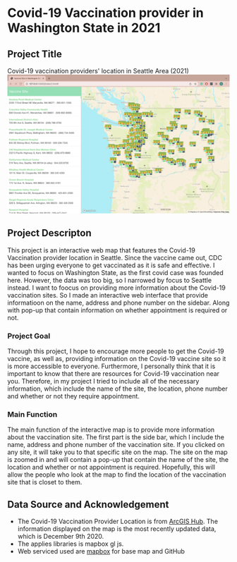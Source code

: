 # Covid-19 Vaccination provider in Washington State in 2021

## Project Title
Covid-19 vaccination providers' location in Seattle Area (2021)
![Final Project on vaccination provider location](img/vaccinesite.png)

## Project Descripton 
This project is an interactive web map that features the Covid-19 Vaccination provider location in Seattle. Since the vaccine came out, CDC has been urging everyone to get vaccinated as it is safe and effective. I wanted to focus on Washington State, as the first covid case was founded here. However, the data was too big, so I narrowed by focus to Seattle instead. I want to foocus on providing more information about the Covid-19 vaccination sites. So I made an interactive web interface that provide informatioon on the name, address and phone number on the sidebar. Along with pop-up that contain information on whether appointment is required or not.


### Project Goal 
Through this project, I hope to encourage more people to get the Covid-19 vaccine, as well as, providing information on the Covid-19 vaccine site so it is more accessible to everyone. Furthermore, I personally think that it is important to know that there are resources for Covid-19 vaccination near you. Therefore, in my project I tried to include all of the necessary information, which include the name of the site, the location, phone number and whether or not they require appointment. 

### Main Function 
The main function of the interactive map is to provide more information about the vaccination site. The first part is the side bar, which I include the name, address and phone number of the vaccination site. If you clicked on any site, it will take you to that specific site on the map. The site on the map is zoomed in and will contain a pop-up that contain the name of the site, the location and whether or not appointment is required. Hopefully, this will allow the people who look at the map to find the location of the vaccination site that is closet to them.

## Data Source and Acknowledgement
* The Covid-19 Vaccination Provider Location is from [ArcGIS Hub](https://hub.arcgis.com/datasets/c50a1a352e944a66aed98e61952051ef_0/explore?location=5.420724%2C-7.480419%2C2.18). The information displayed on the map is the most recently updated data, which is December 9th 2020.
* The applies libraries is mapbox gl js.
* Web serviced used are [mapbox](pk.eyJ1IjoibmxlcnR2IiwiYSI6ImNrd3ZzNDhkbDBvaHQyd3V0aWN4ZHhweG4ifQ.Urrs8iPJJv64653D_2GA3g) for base map and GitHub

